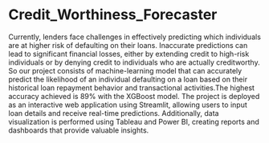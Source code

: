 # Credit_Worthiness_Forecaster

Currently, lenders face challenges in effectively predicting which individuals are at higher risk of defaulting on their loans. Inaccurate predictions can lead to significant financial losses, either by extending credit to high-risk individuals or by denying credit to individuals who are actually creditworthy. So our project consists of machine-learning model that can accurately predict the likelihood of an individual defaulting on a loan based on their historical loan repayment behavior and transactional activities.The highest accuracy achieved is 89% with the XGBoost model. The project is deployed as an interactive web application using Streamlit, allowing users to input loan details and receive real-time predictions. Additionally, data visualization is performed using Tableau and Power BI, creating reports and dashboards that provide valuable insights.
